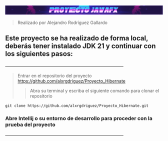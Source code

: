 ![](https://github.com/alxrgdriguez/Proyecto_Hibernate/blob/main/standard.gif?raw=true)
> Realizado por Alejandro Rodríguez Gallardo

## Este proyecto se ha realizado de forma local, deberás tener instalado JDK 21 y continuar con los siguientes pasos:
―――――――――――――――――――――――――――
> Entrar en el repositorio del proyecto
>https://github.com/alxrgdriguez/Proyecto_Hibernate
>> Abra su terminal y escriba el siguiente comando para clonar el repositorio

```
git clone https://github.com/alxrgdriguez/Proyecto_Hibernate.git
```
### Abre Intellij o su entorno de desarrollo para proceder con la prueba del proyecto
―――――――――――――――――――――――――――


